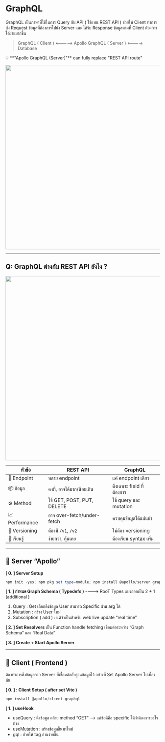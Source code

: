 # GraphQL

GraphQL เป็นภาษาที่ใช้ในการ Query กับ API ( ใช้แทน REST API ) ช่วยให้ Client ทำการส่ง Request ข้อมูลที่ต้องการไปยัง Server และ ได้รับ Response ข้อมูลตามที่ Client ต้องการได้ง่ายมากขึ้น

> GraphQL ( Client ) <————> Apollo GraphQL ( Server ) <----> Database
 

<aside>
💡 **"Apollo GraphQL (Server)"** can fully replace "REST API route" 
</aside> 

<p align="center">
 <img src="https://github.com/user-attachments/assets/d55a1f46-d665-454c-ad8e-8ca79006b23a" width="600"/>
</p>

---

## Q:   GraphQL ต่างกับ REST API ยังไง ?

<img src="https://github.com/user-attachments/assets/5823f467-ab3b-4a0c-8a49-6a05bbf72188" width="600"/>

| หัวข้อ | REST API | GraphQL |
|--------|----------|---------|
| 📍 Endpoint | หลาย endpoint | แค่ endpoint เดียว |
| 📦 ข้อมูล | คงที่, อาจได้มาก/น้อยเกิน | ดึงเฉพาะ field ที่ต้องการ |
| ⚙️ Method | ใช้ GET, POST, PUT, DELETE | ใช้ query และ mutation |
| 📈 Performance | อาจ over-fetch/under-fetch | ควบคุมข้อมูลได้แม่นยำ |
| 🚧 Versioning | ต้องมี `/v1`, `/v2` | ไม่ต้อง versioning |
| 📡 เรียนรู้ | ง่ายกว่า, คุ้นเคย | ต้องเรียน syntax เพิ่ม | 

---
## 📁 Server “Apollo”
 
**[ 0. ] Server Setup**
```powershell
npm init -yes; npm pkg set type=module; npm install @apollo/server graphql
```
**[ 1. ] กำหนด Graph Schema ( Typedefs )** ----> RooT Types แบ่งออกเป็น 2 + 1 (additional )

1. Query : Get เลือกดึงข้อมูล User สามารถ Specific ผ่าน arg ได้
2. Mutation : สร้าง User ใหม่
3. Subscription ( add ) : แต่จำเป็นสำหรับ web live update “real time”

**[ 2. ] Set Resolvers**
   เป็น Function handle fetching เชื่อมต่อระหว่าง “Graph Schema” และ “Real Data”   

**[ 3. ] Create  + Start Apollo Server** 

---

## 📁 Client ( Frontend )
   ต้องทำการดึงข้อมูลจาก Server ที่เชื่อมต่อกับฐานข้อมูลไว้ อย่างที่ Set Apollo Server ไปเบื้องต้น

**[ 0. ] : Client Setup  ( after set Vite )**

```powershell
npm install @apollo/client graphql
```

**[ 1. ] useHook**

- useQuery : ดึงข้อมูล คล้าย method “GET” —> แต่ข้อดีคือ specific ได้ว่าต้องการอะไรบ้าง
- useMutation : สร้างข้อมูลขึ้นมาใหม่
- gql : ช่วยให้ tag อ่านง่ายขึ้น
